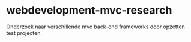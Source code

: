 # webdevelopment-mvc-research
Onderzoek naar verschillende mvc back-end frameworks door opzetten test projecten.
